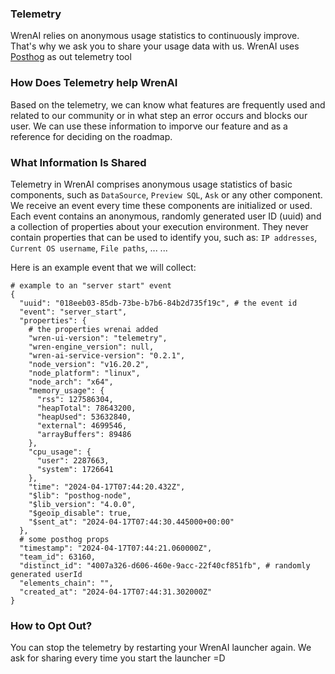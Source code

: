 
### Telemetry

WrenAI relies on anonymous usage statistics to continuously improve. That's why we ask you to share your usage data with us.
WrenAI uses [Posthog](https://posthog.com/) as out telemetry tool


### How Does Telemetry help WrenAI

Based on the telemetry, we can know what features are frequently used and related to our community or in what step an error occurs and blocks our user.
We can use these information to imporve our feature and as a reference for deciding on the roadmap.


### What Information Is Shared

Telemetry in WrenAI comprises anonymous usage statistics of basic components, such as `DataSource`, `Preview SQL`, `Ask` or any other component.
We receive an event every time these components are initialized or used.
Each event contains an anonymous, randomly generated user ID (uuid) and a collection of properties about your execution environment. They never contain properties that can be used to identify you, such as: `IP addresses`, `Current OS username`, `File paths`, ...
...

Here is an example event that we will collect:
```
# example to an "server start" event
{
  "uuid": "018eeb03-85db-73be-b7b6-84b2d735f19c", # the event id
  "event": "server_start", 
  "properties": {
    # the properties wrenai added
    "wren-ui-version": "telemetry",
    "wren-engine_version": null,
    "wren-ai-service-version": "0.2.1",
    "node_version": "v16.20.2",
    "node_platform": "linux",
    "node_arch": "x64",
    "memory_usage": {
      "rss": 127586304,
      "heapTotal": 78643200,
      "heapUsed": 53632840,
      "external": 4699546,
      "arrayBuffers": 89486
    },
    "cpu_usage": {
      "user": 2287663,
      "system": 1726641
    },
    "time": "2024-04-17T07:44:20.432Z",
    "$lib": "posthog-node",
    "$lib_version": "4.0.0",
    "$geoip_disable": true,
    "$sent_at": "2024-04-17T07:44:30.445000+00:00"
  },
  # some posthog props
  "timestamp": "2024-04-17T07:44:21.060000Z",
  "team_id": 63160,
  "distinct_id": "4007a326-d606-460e-9acc-22f40cf851fb", # randomly generated userId
  "elements_chain": "",
  "created_at": "2024-04-17T07:44:31.302000Z"
}
```


### How to Opt Out?

You can stop the telemetry by restarting your WrenAI launcher again.
We ask for sharing every time you start the launcher =D
